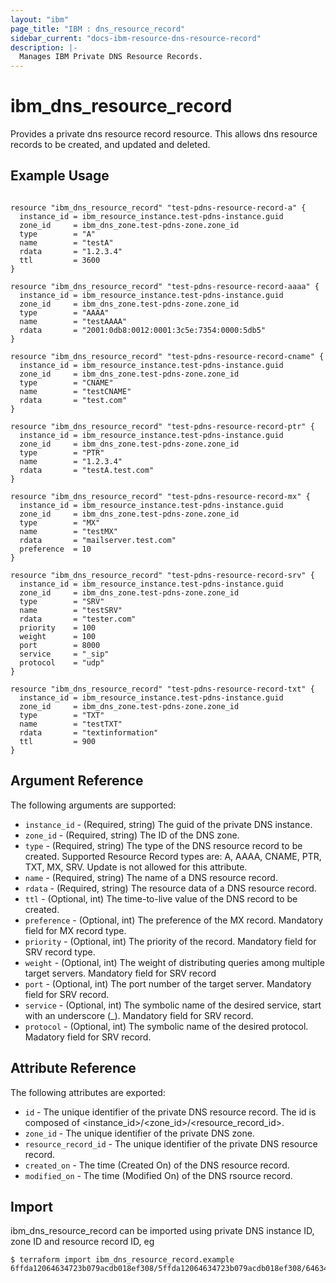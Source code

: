 ```yaml
---
layout: "ibm"
page_title: "IBM : dns_resource_record"
sidebar_current: "docs-ibm-resource-dns-resource-record"
description: |-
  Manages IBM Private DNS Resource Records.
---
```


# ibm\_dns_resource_record

Provides a private dns resource record resource. This allows dns resource records to be created, and updated and deleted.

## Example Usage

```hcl

resource "ibm_dns_resource_record" "test-pdns-resource-record-a" {
  instance_id = ibm_resource_instance.test-pdns-instance.guid
  zone_id     = ibm_dns_zone.test-pdns-zone.zone_id
  type        = "A"
  name        = "testA"
  rdata       = "1.2.3.4"
  ttl         = 3600
}

resource "ibm_dns_resource_record" "test-pdns-resource-record-aaaa" {
  instance_id = ibm_resource_instance.test-pdns-instance.guid
  zone_id     = ibm_dns_zone.test-pdns-zone.zone_id
  type        = "AAAA"
  name        = "testAAAA"
  rdata       = "2001:0db8:0012:0001:3c5e:7354:0000:5db5"
}

resource "ibm_dns_resource_record" "test-pdns-resource-record-cname" {
  instance_id = ibm_resource_instance.test-pdns-instance.guid
  zone_id     = ibm_dns_zone.test-pdns-zone.zone_id
  type        = "CNAME"
  name        = "testCNAME"
  rdata       = "test.com"
}

resource "ibm_dns_resource_record" "test-pdns-resource-record-ptr" {
  instance_id = ibm_resource_instance.test-pdns-instance.guid
  zone_id     = ibm_dns_zone.test-pdns-zone.zone_id
  type        = "PTR"
  name        = "1.2.3.4"
  rdata       = "testA.test.com"
}

resource "ibm_dns_resource_record" "test-pdns-resource-record-mx" {
  instance_id = ibm_resource_instance.test-pdns-instance.guid
  zone_id     = ibm_dns_zone.test-pdns-zone.zone_id
  type        = "MX"
  name        = "testMX"
  rdata       = "mailserver.test.com"
  preference  = 10
}

resource "ibm_dns_resource_record" "test-pdns-resource-record-srv" {
  instance_id = ibm_resource_instance.test-pdns-instance.guid
  zone_id     = ibm_dns_zone.test-pdns-zone.zone_id
  type        = "SRV"
  name        = "testSRV"
  rdata       = "tester.com"
  priority    = 100
  weight      = 100
  port        = 8000
  service     = "_sip"
  protocol    = "udp"
}

resource "ibm_dns_resource_record" "test-pdns-resource-record-txt" {
  instance_id = ibm_resource_instance.test-pdns-instance.guid
  zone_id     = ibm_dns_zone.test-pdns-zone.zone_id
  type        = "TXT"
  name        = "testTXT"
  rdata       = "textinformation"
  ttl         = 900
}

```

## Argument Reference

The following arguments are supported:

* `instance_id` - (Required, string) The guid of the private DNS instance.
* `zone_id` - (Required, string)  The ID of the DNS zone.
* `type` - (Required, string) The type of the DNS resource record to be created. Supported Resource Record types are: A, AAAA, CNAME, PTR, TXT, MX, SRV. Update is not allowed for this attribute.
* `name` -  (Required, string) The name of a DNS resource record.
* `rdata` -  (Required, string) The resource data of a DNS resource record.
* `ttl` - (Optional, int) The time-to-live value of the DNS record to be created.
* `preference` - (Optional, int) The preference of the MX record. Mandatory field for MX record type.
* `priority` - (Optional, int) The priority of the record. Mandatory field for SRV record type.
* `weight` - (Optional, int) The weight of distributing queries among multiple target servers. Mandatory field for SRV record
* `port` - (Optional, int) The port number of the target server. Mandatory field for SRV record.
* `service` - (Optional, int) The symbolic name of the desired service, start with an underscore (_). Mandatory field for SRV record.
* `protocol` - (Optional, int) The symbolic name of the desired protocol. Madatory field for SRV record.

## Attribute Reference

The following attributes are exported:

* `id` - The unique identifier of the private DNS resource record. The id is composed of <instance_id>/<zone_id>/<resource_record_id>.
* `zone_id` - The unique identifier of the private DNS zone.
* `resource_record_id` - The unique identifier of the private DNS resource record.
* `created_on` - The time (Created On) of the DNS resource record.
* `modified_on` - The time (Modified On) of the DNS rsource record.

## Import

ibm_dns_resource_record can be imported using private DNS instance ID, zone ID and resource record ID, eg

```
$ terraform import ibm_dns_resource_record.example 6ffda12064634723b079acdb018ef308/5ffda12064634723b079acdb018ef308/6463472064634723b079acdb018a1206
```
